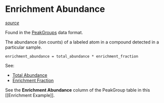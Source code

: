 # Enrichment Abundance

[_source_](https://github.com/Princeton-LSI-ResearchComputing/tracebase/blob/241e47de6a06df543ad73c6ceb82d758ce373cbe/DataRepo/models/peak_group_label.py#L154-L166)

Found in the [PeakGroups](../Download/About%20the%20Data/Data%20Types/PeakGroups.md) data format.

The abundance (ion counts) of a labeled atom in a compound detected in a particular sample.

`enrichment_abundance = total_abundance * enrichment_fraction`

See:

* [Total Abundance](Total%20Abundance.md)
* [Enrichment Fraction](Enrichment%20Fraction.md)

See the **Enrichment Abundance** column of the PeakGroup table in this [[Enrichment Example]].
